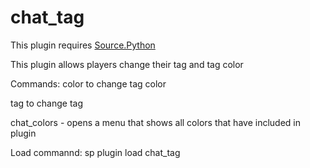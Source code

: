 # chat_tag
This plugin requires <a href="https://github.com/Source-Python-Dev-Team/Source.Python">Source.Python</a>

This plugin allows players change their tag and tag color

Commands: color <colorname> to change tag color

tag <text> to change tag

chat_colors - opens a menu that shows all colors that have included in plugin

Load commannd: sp plugin load chat_tag
